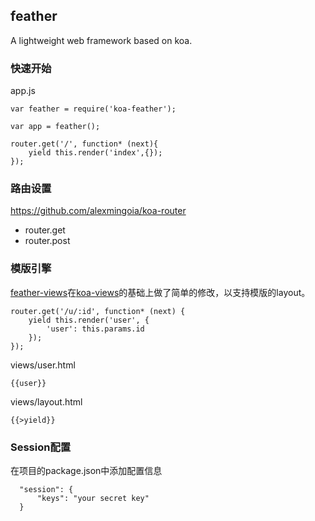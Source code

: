 ## feather

A lightweight web framework based on koa.


### 快速开始
app.js

```
var feather = require('koa-feather');

var app = feather();

router.get('/', function* (next){
	yield this.render('index',{});
});
```

### 路由设置
<https://github.com/alexmingoia/koa-router>

* router.get
* router.post

### 模版引擎
[feather-views](https://github.com/wxnet2013/feather-views)在[koa-views](https://github.com/queckezz/koa-views)的基础上做了简单的修改，以支持模版的layout。

```
router.get('/u/:id', function* (next) {
	yield this.render('user', {
		'user': this.params.id
	});
});
```

views/user.html

```
{{user}}
```

views/layout.html

```
{{>yield}}
```

### Session配置
在项目的package.json中添加配置信息
```
  "session": {
	  "keys": "your secret key"
  }
```

